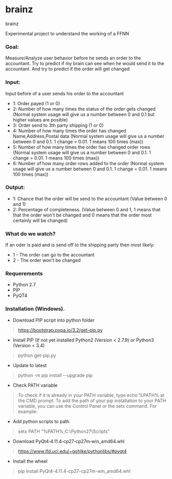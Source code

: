 # brainz
brainz

Experimental project to understand the working of a FFNN

### Goal: 
Measure/Analyze user behavior before he sends an order to the accountant. Try to predict if my brain can see when he would send it to the accountant. And try to predict if the order will get changed

### Input:
Input before of a user sends his order to the accountant
- 1: Order payed (1 or 0)
- 2: Number of how many times the status of the order gets changed (Normal system usage will give us a number between 0 and 0.1 but higher values are posible)
- 3: Order send to 3th party shipping (1 or 0)
- 4: Number of how many times the order has changed Name,Address,Postal data (Normal system usage will give us a number between 0 and 0.1. 1 change = 0.01. 1 means 100 times (max))
- 5: Number of how many times the order has changed order rows (Normal system usage will give us a number between 0 and 0.1. 1 change = 0.01. 1 means 100 times (max))
- 6: Number of how many order rows added to the order (Normal system usage will give us a number between 0 and 0.1. 1 change = 0.01. 1 means 100 times (max))

### Output:
- 1: Chance that the order will be send to the accountant (Value between 0 and 1)
- 2: Percentage of completeness. (Value between 0 and 1, 1 means that that the order won't be changed and 0 means that the order most certainly will be changed)


### What do we watch? 
If an oder is paid and is send off to the shipping party  then most likely:
- 1 - The order can go to the accountant
- 2 - The order won't be changed

### Requerements
- Python 2.7
- PIP
- PyQT4

### Installation (Windows).
- Download PIP script into python folder
>https://bootstrap.pypa.io/3.2/get-pip.py
- Install PIP (If not yet installed Python2 (Version < 2.7.9) or Python3 (Version < 3.4) 
> python get-pip.py
- Update to latest
> python -m pip install --upgrade pip
- Check PATH variable
> To check if it is already in your PATH variable, type echo %PATH% at the CMD prompt.
To add the path of your pip installation to your PATH variable, you can use the Control Panel or the setx command. For example:
- Add python scripts to path
>setx PATH "%PATH%;C:\Python27\Scripts"
- Download PyQt4‑4.11.4‑cp27‑cp27m‑win_amd64.whl
> https://www.lfd.uci.edu/~gohlke/pythonlibs/#pyqt4
- Install the wheel
> pip install PyQt4-4.11.4-cp27-cp27m-win_amd64.whl




